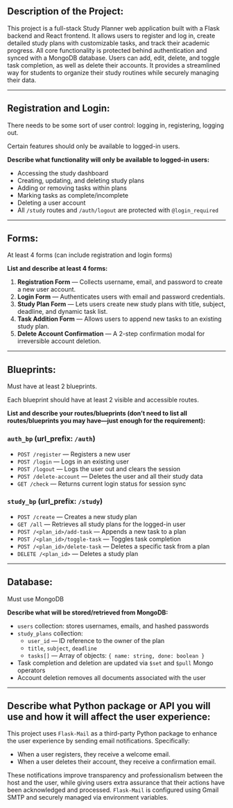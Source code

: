 ## Description of the Project:

This project is a full-stack Study Planner web application built with a Flask backend and React frontend. It allows users to register and log in, create detailed study plans with customizable tasks, and track their academic progress. All core functionality is protected behind authentication and synced with a MongoDB database. Users can add, edit, delete, and toggle task completion, as well as delete their accounts. It provides a streamlined way for students to organize their study routines while securely managing their data.

---

## Registration and Login:

There needs to be some sort of user control: logging in, registering, logging out.

Certain features should only be available to logged-in users.

**Describe what functionality will only be available to logged-in users:**

- Accessing the study dashboard
- Creating, updating, and deleting study plans
- Adding or removing tasks within plans
- Marking tasks as complete/incomplete
- Deleting a user account
- All `/study` routes and `/auth/logout` are protected with `@login_required`

---

## Forms:

At least 4 forms (can include registration and login forms)

**List and describe at least 4 forms:**

1. **Registration Form** — Collects username, email, and password to create a new user account.
2. **Login Form** — Authenticates users with email and password credentials.
3. **Study Plan Form** — Lets users create new study plans with title, subject, deadline, and dynamic task list.
4. **Task Addition Form** — Allows users to append new tasks to an existing study plan.
5. **Delete Account Confirmation** — A 2-step confirmation modal for irreversible account deletion.

---

## Blueprints:

Must have at least 2 blueprints.

Each blueprint should have at least 2 visible and accessible routes.

**List and describe your routes/blueprints (don’t need to list all routes/blueprints you may have—just enough for the requirement):**

### `auth_bp` (url_prefix: `/auth`)

- `POST /register` — Registers a new user
- `POST /login` — Logs in an existing user
- `POST /logout` — Logs the user out and clears the session
- `POST /delete-account` — Deletes the user and all their study data
- `GET /check` — Returns current login status for session sync

### `study_bp` (url_prefix: `/study`)

- `POST /create` — Creates a new study plan
- `GET /all` — Retrieves all study plans for the logged-in user
- `POST /<plan_id>/add-task` — Appends a new task to a plan
- `POST /<plan_id>/toggle-task` — Toggles task completion
- `POST /<plan_id>/delete-task` — Deletes a specific task from a plan
- `DELETE /<plan_id>` — Deletes a study plan

---

## Database:

Must use MongoDB

**Describe what will be stored/retrieved from MongoDB:**

- `users` collection: stores usernames, emails, and hashed passwords
- `study_plans` collection:
  - `user_id` — ID reference to the owner of the plan
  - `title`, `subject`, `deadline`
  - `tasks[]` — Array of objects: `{ name: string, done: boolean }`
- Task completion and deletion are updated via `$set` and `$pull` Mongo operators
- Account deletion removes all documents associated with the user

---

## Describe what Python package or API you will use and how it will affect the user experience:

This project uses `Flask-Mail` as a third-party Python package to enhance the user experience by sending email notifications. Specifically:

- When a user registers, they receive a welcome email.
- When a user deletes their account, they receive a confirmation email.

These notifications improve transparency and professionalism between the host and the user, while giving users extra assurance that their actions have been acknowledged and processed. `Flask-Mail` is configured using Gmail SMTP and securely managed via environment variables.

